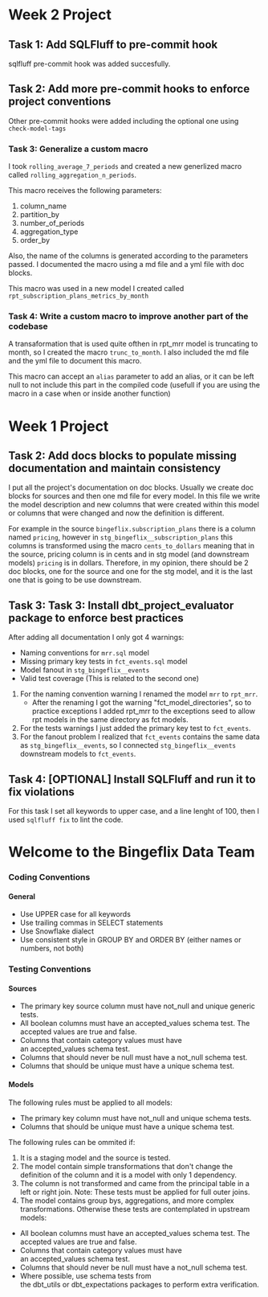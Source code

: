 # Week 2 Project

## Task 1: Add SQLFluff to pre-commit hook
sqlfluff pre-commit hook was added succesfully.

## Task 2: Add more pre-commit hooks to enforce project conventions
Other pre-commit hooks were added including the optional one using `check-model-tags`

### Task 3: Generalize a custom macro
I took `rolling_average_7_periods` and created a new generlized macro called `rolling_aggregation_n_periods`.

This macro receives the following parameters:
1. column_name
2. partition_by
3. number_of_periods
4. aggregation_type
5. order_by

Also, the name of the columns is generated according to the parameters passed.
I documented the macro using a md file and a yml file with doc blocks.

This macro was used in a new model I created called `rpt_subscription_plans_metrics_by_month`

### Task 4: Write a custom macro to improve another part of the codebase
A transaformation that is used quite ofthen in rpt_mrr model is truncating to month, so I created the macro `trunc_to_month`.
I also included the md file and the yml file to document this macro.

This macro can accept an `alias` parameter to add an alias, or it can be left null to not include this part in the compiled code (usefull if you are using the macro in a case when or inside another function)


# Week 1 Project

## Task 2: Add docs blocks to populate missing documentation and maintain consistency
I put all the project's documentation on doc blocks.
Usually we create doc blocks for sources and then one md file for every model. In this file we write the model description
and new columns that were created within this model or columns that were changed and now the definition is different.

For example in the source `bingeflix.subscription_plans` there is a column named `pricing`, however in
`stg_bingeflix__subscription_plans` this columns is transformed using the macro `cents_to_dollars` meaning that
in the source, pricing column is in cents and in stg model (and downstream models) `pricing` is in dollars.
Therefore, in my opinion, there should be 2 doc blocks, one for the source and one for the stg model, and it is the last one
that is going to be use downstream.

## Task 3: Task 3: Install dbt_project_evaluator package to enforce best practices
After adding all documentation I only got 4 warnings:
- Naming conventions for `mrr.sql` model
- Missing primary key tests in `fct_events.sql` model
- Model fanout in `stg_bingeflix__events`
- Valid test coverage (This is related to the second one)

1. For the naming convention warning I renamed the model `mrr` to `rpt_mrr`.
    - After the renaming I got the warning "fct_model_directories", so to practice exceptions I added rpt_mrr to the exceptions seed to allow rpt models in the same directory as fct models.
2. For the tests warnings I just added the primary key test to `fct_events`.
3. For the fanout problem I realized that `fct_events` contains the same data as `stg_bingeflix__events`, so I connected `stg_bingeflix__events` downstream models to `fct_events`.

## Task 4: [OPTIONAL] Install SQLFluff and run it to fix violations
For this task I set all keywords to upper case, and a line lenght of 100, then I used `sqlfluff fix` to lint the code.


# Welcome to the Bingeflix Data Team

### Coding Conventions
#### General
- Use UPPER case for all keywords
- Use trailing commas in SELECT statements
- Use Snowflake dialect
- Use consistent style in GROUP BY and ORDER BY (either names or numbers, not both)


### Testing Conventions
#### Sources
- The primary key source column must have not_null and unique generic tests.
- All boolean columns must have an accepted_values schema test. The accepted values are true and false.
- Columns that contain category values must have an accepted_values schema test.
- Columns that should never be null must have a not_null schema test.
- Columns that should be unique must have a unique schema test.

#### Models
The following rules must be applied to all models:
- The primary key column must have not_null and unique schema tests.
- Columns that should be unique must have a unique schema test.

The following rules can be ommited if:
1. It is a staging model and the source is tested.
2. The model contain simple transformations that don't change the definition of the column
    and it is a model with only 1 dependency.
3. The column is not transformed and came from the principal table in a left or right join.
    Note: These tests must be applied for full outer joins.
4. The model contains group bys, aggregations, and more complex transformations.
Otherwise these tests are contemplated in upstream models:
- All boolean columns must have an accepted_values schema test. The accepted values are true and false.
- Columns that contain category values must have an accepted_values schema test.
- Columns that should never be null must have a not_null schema test.
- Where possible, use schema tests from the dbt_utils or dbt_expectations packages to perform extra verification.
